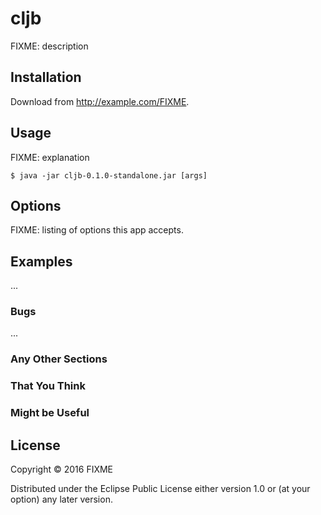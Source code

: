 # cljb

FIXME: description

## Installation

Download from http://example.com/FIXME.

## Usage

FIXME: explanation

    $ java -jar cljb-0.1.0-standalone.jar [args]

## Options

FIXME: listing of options this app accepts.

## Examples

...

### Bugs

...

### Any Other Sections
### That You Think
### Might be Useful

## License

Copyright © 2016 FIXME

Distributed under the Eclipse Public License either version 1.0 or (at
your option) any later version.
